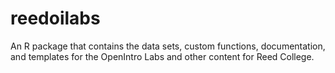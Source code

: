 <!--
[![Travis-CI Build Status](https://travis-ci.org/beanumber/oilabs.svg?branch=master)](https://travis-ci.org/beanumber/oilabs)
-->

# reedoilabs
An R package that contains the data sets, custom functions, documentation, and templates for the OpenIntro Labs and other content for Reed College.
